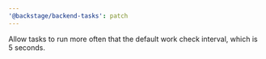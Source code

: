 ```yaml
---
'@backstage/backend-tasks': patch
---
```


Allow tasks to run more often that the default work check interval, which is 5 seconds.
